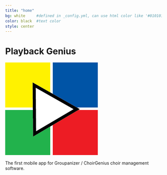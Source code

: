 ```yaml
---
title: "home"
bg: white     #defined in _config.yml, can use html color like '#010101'
color: black  #text color
style: center
---
```


# Playback Genius

![Playback Genius logo](img/icon.png "Playback Genius")

The first mobile app for Groupanizer / ChoirGenius choir management software.
